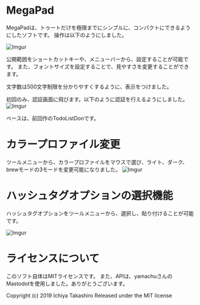 
# MegaPad
MegaPadは、トゥートだけを極限までにシンプルに、コンパクトにできるようにしたソフトです。
操作は以下のようにしました。

![Imgur](https://i.imgur.com/TpXdsrv.png)

公開範囲をショートカットキーや、メニューバーから、設定することが可能です。
また、フォントサイズを設定することで、見やすさを変更することができます。

文字数は500文字制限を分かりやすくするように、表示をつけました。

初回のみ、認証画面に飛びます。以下のように認証を行えるようにしました。
![Imgur](https://i.imgur.com/DyBLGLu.png)

ベースは、前回作のTodoListDonです。

# カラープロファイル変更
ツールメニューから、カラープロファイルをマウスで選び、ライト、ダーク、brewモードの3モードを変更可能になりました。
![Imgur](https://i.imgur.com/158Gj3y.png)

# ハッシュタグオプションの選択機能
ハッシュタグオプションをツールメニューから、選択し、貼り付けることが可能です。


![Imgur](https://i.imgur.com/4r6p0ho.png)


# ライセンスについて
このソフト自体はMITライセンスです。 また、APIは、yamachuさんのMastodotを使用しました。ありがとうございます。

Copyright (c) 2019 Ichiya Takashiro Released under the MIT license

